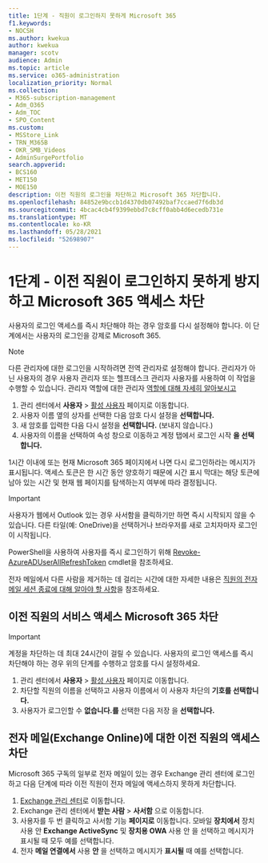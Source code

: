 ```yaml
---
title: 1단계 - 직원이 로그인하지 못하게 Microsoft 365
f1.keywords:
- NOCSH
ms.author: kwekua
author: kwekua
manager: scotv
audience: Admin
ms.topic: article
ms.service: o365-administration
localization_priority: Normal
ms.collection:
- M365-subscription-management
- Adm_O365
- Adm_TOC
- SPO_Content
ms.custom:
- MSStore_Link
- TRN_M365B
- OKR_SMB_Videos
- AdminSurgePortfolio
search.appverid:
- BCS160
- MET150
- MOE150
description: 이전 직원의 로그인을 차단하고 Microsoft 365 차단합니다.
ms.openlocfilehash: 84852e9bccb1d4370db07492baf7ccaed7f6db3d
ms.sourcegitcommit: 4bcac4cb4f9399ebbd7c8cff0abb4d6ecedb731e
ms.translationtype: MT
ms.contentlocale: ko-KR
ms.lasthandoff: 05/28/2021
ms.locfileid: "52698907"
---
```

# <a name="step-1---prevent-a-former-employee-from-logging-in-and-block-access-to-microsoft-365-services"></a>1단계 - 이전 직원이 로그인하지 못하게 방지하고 Microsoft 365 액세스 차단

사용자의 로그인 액세스를 즉시 차단해야 하는 경우 암호를 다시 설정해야 합니다. 이 단계에서는 사용자의 로그인을 강제로 Microsoft 365.

> [!NOTE]
> 다른 관리자에 대한 로그인을 시작하려면 전역 관리자로 설정해야 합니다. 관리자가 아닌 사용자의 경우 사용자 관리자 또는 헬프데스크 관리자 사용자를 사용하여 이 작업을 수행할 수 있습니다.
> 관리자 역할에 대한 관리자 <a href="https://docs.microsoft.com/microsoft-365/admin/add-users/about-admin-roles">역할에 대해 자세히 알아보시고</a>

1. 관리 센터에서 **사용자** \> <a href="https://go.microsoft.com/fwlink/p/?linkid=834822" target="_blank">활성 사용자</a> 페이지로 이동합니다.
2. 사용자 이름 옆의 상자를 선택한 다음 암호 다시 설정을 **선택합니다.**
3. 새 암호를 입력한 다음 다시 설정을 **선택합니다.** (보내지 않습니다.)
4. 사용자의 이름을 선택하여 속성 창으로 이동하고 계정 탭에서 로그인 시작 **을 선택합니다.** 

1시간 이내에 또는 현재 Microsoft 365 페이지에서 나면 다시 로그인하라는 메시지가 표시됩니다. 액세스 토큰은 한 시간 동안 양호하기 때문에 시간 표시 막대는 해당 토큰에 남아 있는 시간 및 현재 웹 페이지를 탐색하는지 여부에 따라 결정됩니다.
  
> [!IMPORTANT]
> 사용자가 웹에서 Outlook 있는 경우 사서함을 클릭하기만 하면 즉시 시작되지 않을 수 있습니다. 다른 타일(예: OneDrive)을 선택하거나 브라우저를 새로 고치자마자 로그인이 시작됩니다.
  
PowerShell을 사용하여 사용자를 즉시 로그인하기 위해 [Revoke-AzureADUserAllRefreshToken](/powershell/module/azuread/revoke-azureaduserallrefreshtoken) cmdlet을 참조하세요.
  
전자 메일에서 다른 사람을 제거하는 데 걸리는 시간에 대한 자세한 내용은 [직원의 전자 메일 세션 종료에 대해 알아야 할 사항](remove-former-employee-step-7.md#what-you-need-to-know-about-terminating-an-employees-email-session)을 참조하세요.

## <a name="block-a-former-employees-access-to-microsoft-365-services"></a>이전 직원의 서비스 액세스 Microsoft 365 차단

> [!IMPORTANT]
 > 계정을 차단하는 데 최대 24시간이 걸릴 수 있습니다. 사용자의 로그인 액세스를 즉시 차단해야 하는 경우 위의 단계를 수행하고 암호를 다시 설정하세요.

1. 관리 센터에서 **사용자** \> <a href="https://go.microsoft.com/fwlink/p/?linkid=834822" target="_blank">활성 사용자</a> 페이지로 이동합니다.
2. 차단할 직원의 이름을 선택하고 사용자 이름에서 이 사용자 차단의 **기호를 선택합니다.**
3. 사용자가 로그인할 수 **없습니다.를** 선택한 다음 저장 을 **선택합니다.**

## <a name="block-a-former-employees-access-to-email-exchange-online"></a>전자 메일(Exchange Online)에 대한 이전 직원의 액세스 차단

Microsoft 365 구독의 일부로 전자 메일이 있는 경우 Exchange 관리 센터에 로그인하고 다음 단계에 따라 이전 직원이 전자 메일에 액세스하지 못하게 차단합니다.
  
1. <a href="https://go.microsoft.com/fwlink/p/?linkid=2059104" target="_blank">Exchange 관리 센터</a>로 이동합니다.
2. Exchange 관리 센터에서 **받는 사람** \> **사서함** 으로 이동합니다.
3. 사용자를 두 번 클릭하고 사서함 기능 **페이지로** 이동합니다. 모바일 **장치에서** 장치 사용 안 **Exchange ActiveSync** 및 **장치용 OWA** 사용 안 을 선택하고 메시지가 표시될 때 모두 예를 선택합니다. 
4. 전자 **메일 연결에서** 사용 **안** 을 선택하고 메시지가 **표시될** 때 예를 선택합니다.
